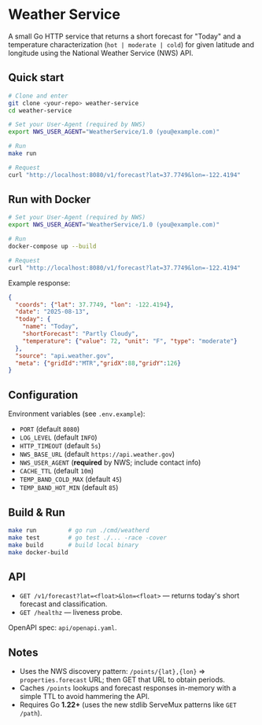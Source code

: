 # Weather Service

A small Go HTTP service that returns a short forecast for "Today" and a temperature characterization (`hot | moderate | cold`) for given latitude and longitude using the National Weather Service (NWS) API.

## Quick start

```bash
# Clone and enter
git clone <your-repo> weather-service
cd weather-service

# Set your User-Agent (required by NWS)
export NWS_USER_AGENT="WeatherService/1.0 (you@example.com)"

# Run
make run

# Request
curl "http://localhost:8080/v1/forecast?lat=37.7749&lon=-122.4194"
```

## Run with Docker

```bash
# Set your User-Agent (required by NWS)
export NWS_USER_AGENT="WeatherService/1.0 (you@example.com)"

# Run
docker-compose up --build

# Request
curl "http://localhost:8080/v1/forecast?lat=37.7749&lon=-122.4194"
```

Example response:
```json
{
  "coords": {"lat": 37.7749, "lon": -122.4194},
  "date": "2025-08-13",
  "today": {
    "name": "Today",
    "shortForecast": "Partly Cloudy",
    "temperature": {"value": 72, "unit": "F", "type": "moderate"}
  },
  "source": "api.weather.gov",
  "meta": {"gridId":"MTR","gridX":88,"gridY":126}
}
```

## Configuration

Environment variables (see `.env.example`):

- `PORT` (default `8080`)
- `LOG_LEVEL` (default `INFO`)
- `HTTP_TIMEOUT` (default `5s`)
- `NWS_BASE_URL` (default `https://api.weather.gov`)
- `NWS_USER_AGENT` (**required** by NWS; include contact info)
- `CACHE_TTL` (default `10m`)
- `TEMP_BAND_COLD_MAX` (default `45`)
- `TEMP_BAND_HOT_MIN` (default `85`)

## Build & Run

```bash
make run         # go run ./cmd/weatherd
make test        # go test ./... -race -cover
make build       # build local binary
make docker-build
```

## API

- `GET /v1/forecast?lat=<float>&lon=<float>` — returns today's short forecast and classification.
- `GET /healthz` — liveness probe.

OpenAPI spec: `api/openapi.yaml`.

## Notes

- Uses the NWS discovery pattern: `/points/{lat},{lon}` => `properties.forecast` URL; then GET that URL to obtain periods.
- Caches `/points` lookups and forecast responses in-memory with a simple TTL to avoid hammering the API.
- Requires Go **1.22+** (uses the new stdlib ServeMux patterns like `GET /path`).
